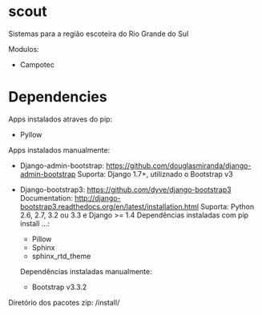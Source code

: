 # scout
Sistemas para a região escoteira do Rio Grande do Sul

Modulos:
- Campotec

# Dependencies


Apps instalados atraves do pip:
 - Pyllow

Apps instalados manualmente:

 - Django-admin-bootstrap: https://github.com/douglasmiranda/django-admin-bootstrap
    Suporta: Django 1.7+, utiliznado o Bootstrap v3

 - Django-bootstrap3: https://github.com/dyve/django-bootstrap3
    Documentation: http://django-bootstrap3.readthedocs.org/en/latest/installation.html
    Suporta: Python 2.6, 2.7, 3.2 ou 3.3 e Django >= 1.4
    Dependências instaladas com pip install ...:
    - Pillow
    - Sphinx
    - sphinx_rtd_theme

    Dependências instaladas manualmente:
    - Bootstrap v3.3.2

Diretório dos pacotes zip: /install/